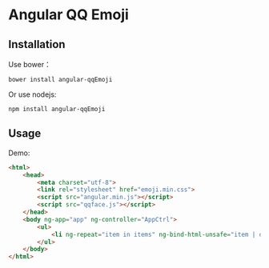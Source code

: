 # Angular QQ Emoji

## Installation

Use bower：

```shell
bower install angular-qqEmoji
```
Or use nodejs:

```
npm install angular-qqEmoji
```


## Usage

Demo:

```html
<html>
    <head>
        <meta charset="utf-8">
        <link rel="stylesheet" href="emoji.min.css">
        <script src="angular.min.js"></script>
        <script src="qqface.js"></script>
    </head>
    <body ng-app="app" ng-controller="AppCtrl">
        <ul>
            <li ng-repeat="item in items" ng-bind-html-unsafe="item | qqface"></li>
        </ul>
    </body>
</html>
```
